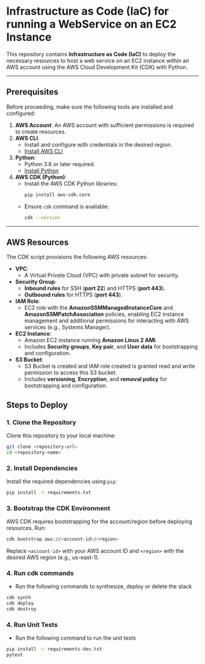 # Infrastructure as Code (IaC) for running a WebService on an EC2 Instance

This repository contains **Infrastructure as Code (IaC)** to deploy the necessary resources to host a web service on an EC2 instance within an AWS account using the AWS Cloud Development Kit (CDK) with Python.

---

## **Prerequisites**

Before proceeding, make sure the following tools are installed and configured:

1. **AWS Account**: An AWS account with sufficient permissions is required to create resources.
2. **AWS CLI**:
   - Install and configure with credentials in the desired region.
   - [Install AWS CLI](https://docs.aws.amazon.com/cli/latest/userguide/install-cliv2.html)
3. **Python**:
   - Python 3.8 or later required.
   - [Install Python](https://www.python.org/downloads/)
4. **AWS CDK (Python)**:
   - Install the AWS CDK Python libraries:
     ```bash
     pip install aws-cdk.core
     ```
   - Ensure `cdk` command is available:
     ```bash
     cdk --version
     ```

---

## **AWS Resources**

The CDK script provisions the following AWS resources:

- **VPC**:
  - A Virtual Private Cloud (VPC) with private subnet for security.
- **Security Group**:
  - **Inbound rules** for SSH (**port 22**) and HTTPS (**port 443**).
  - **Outbound rules** for HTTPS (**port 443**).
- **IAM Role**:
  - EC2 role with the **AmazonSSMManagedInstanceCore** and **AmazonSSMPatchAssociation** policies, enabling EC2 instance management and additional permissions for interacting with AWS services (e.g., Systems Manager).
- **EC2 Instance**:
  - Amazon EC2 instance running **Amazon Linux 2 AMI**.
  - Includes **Security groups**, **Key pair**, and **User data** for bootstrapping and configuration.
- **S3 Bucket**:
  - S3 Bucket is created and IAM role created is granted read and write permission to access this S3 bucket.
  - Includes **versioning**, **Encryption**, and **removal policy** for bootstrapping and configuration.

## **Steps to Deploy**

### 1. **Clone the Repository**
Clone this repository to your local machine:
```bash
git clone <repository-url>
cd <repository-name>
```
### 2. **Install Dependencies**
Install the required dependencies using `pip`:
```bash
pip install -r requirements.txt
```
### 3. **Bootstrap the CDK Environment**
AWS CDK requires bootstrapping for the account/region before deploying resources. Run:
```bash
cdk bootstrap aws://<account-id>/<region>
```
Replace `<account-id>` with your AWS account ID and `<region>` with the desired AWS region (e.g., us-east-1).

### 4. **Run cdk commands**
- Run the following commands to synthesize, deploy or delete the stack
```bash
cdk synth
cdk deploy
cdk destroy
```
### 4. **Run Unit Tests**
- Run the following command to run the unit tests
```bash
pip install -r requirements-dev.txt
pytest
```

